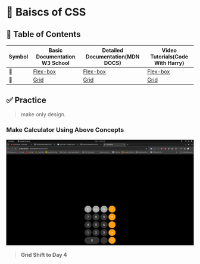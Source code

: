 # 🎨 Baiscs of CSS

## 🎯 Table of Contents

|Symbol|Basic Documentation W3 School|Detailed Documentation(MDN DOCS)|Video Tutorials(Code With Harry)|
|------|-------------------|--------------------|------------------------------------------------------|
|🔑|[Flex-box](https://www.w3schools.com/css/css3_flexbox.asp)|[Flex-box](https://developer.mozilla.org/en-US/docs/Learn/CSS/CSS_layout/Flexbox)|[Flex-box](https://youtu.be/DWk2mndNTHY?si=u7rJEEi2FXu3OY7f)|
|🔑|[Grid](https://www.w3schools.com/css/css_grid.asp)|[Grid](https://developer.mozilla.org/en-US/docs/Learn/CSS/CSS_layout/Grids)|[Grid](https://youtu.be/7AgEjgUtho4?si=SKwdj3tf5A9-4yan)|

## ✅ Practice

> make only design.

### Make Calculator Using Above Concepts

![Calculator using flexbox or grid or both](/.Source/flexbox-grid-calculator.png)

> **Grid Shift to Day 4**
